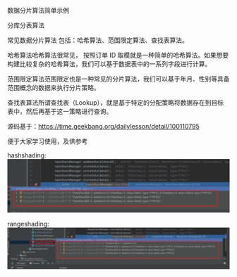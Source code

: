 数据分片算法简单示例

分库分表算法

常见数据分片算法 包括：哈希算法、范围限定算法、查找表算法。

哈希算法哈希算法很常见， 按照订单 ID 取模就是一种简单的哈希算法。如果想要构建比较复杂的哈希算法，我们可以基于数据表中的一系列字段进行计算。

范围限定算法范围限定也是一种常见的分片算法，我们可以基于年月、性别等具备范围概念的数据来执行分片策略。

查找表算法所谓查找表（Lookup），就是基于特定的分配策略将数据存在到目标表中，然后再基于这一策略进行查询。


源码基于：https://time.geekbang.org/dailylesson/detail/100110795

便于大家学习使用，及供参考

hashshading:
![image](./doc/sharding-result.png)

rangeshading:
![image](./doc/range-sharding-result.png)

